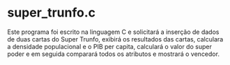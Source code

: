 # super_trunfo.c

Este programa foi escrito na linguagem C e solicitará a inserção de dados de duas cartas do Super Trunfo, exibirá os resultados das cartas, calculara a densidade populacional e o PIB per capita, calculará o valor do super poder e em seguida comparará todos os atributos e mostrará o vencedor.
